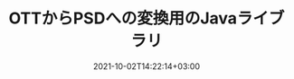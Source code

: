 ---
############################# Static ############################
layout: "autogen-gist"
date: 2021-10-02T14:22:14+03:00
draft: false
path: "ja/total/java/conversion/ott-to-psd/"
other_out_formats: "PDF DOC DOCX DOCM DOT DOTX DOTM TXT RTF HTML MHTML HTM MHT XLS XLSX XLSM XLSB XLT XLTX XLTM XLAM CSV TSV FODS DIF SXC PPT PPTX PPS PPSX PPSM POT POTX PPTM POTM ODT OTT ODS ODP OTP TIFF JPEG JPG PNG GIF BMP ICO WMF EMF DCM WEBP JP2 EMZ WMZ SVG SVGZ TGA XPS TEX MD PSD PSB EPUB WEB EXCEL IMAGE FODP DICOM"
ad_headline: "JavaOTTからPSDへの変換"
ad_description: "OTTからPSDへのJava用ドキュメント変換API| 100以上のファイル形式がサポートされています"

############################# Head ############################
head_title: "JavaでOTTをPSDに変換する| JavaWord変換ライブラリ"
head_description: "Javaワードプロセッシングドキュメント変換API。 NetBeans、IntelliJ IDEA、およびEclipse開発環境を使用して、JavaアプリケーションでOTTをPSDおよび100以上の他の画像とファイル形式に変換します。"

############################# Header ############################
title: "OTTからPSDへの変換用のJavaライブラリ"
description: "柔軟なドキュメント操作オプションを使用して、JavaおよびJ2SEアプリケーションでOTTをPSDにプログラムで変換し、結果のドキュメントの外観をカスタマイズします。 Word文書変換ライブラリは、Word文書形式をPDF、Excelスプレッドシート、PowerPointプレゼンテーション、Photoshop、HTML、eBook、XML、画像、およびその他の多くの一般的なファイル形式に正確に変換します。複数のドキュメント変換機能の使用–ドキュメント全体を変換するか、自己選択したページ番号またはページ範囲に基づいてソースドキュメントファイルの特定のページを選択し、外部ソフトウェアを使用せずにサポートされているドキュメント形式に簡単に変換します。"

############################# SubMenu ############################
submenu:
    enable: false

############################# Content ############################
content:
    enable: true
    block:
    - title_left: "JavaでOTTをPSDに変換する方法"
      content_left: |
          3つの簡単な手順を使用して、JavaでOTTからPSDファイルへの変換を実行します。変換されたMHTMLドキュメントをそのまま表示するか、外部ソフトウェアを使用せずにレンダリングしてHTMLとして表示します。

          -   **Converter**クラスの新しいインスタンスを作成し、OTTファイルをロードします
          -   PSDドキュメントタイプに**ConvertOptions**を設定します
          -   PSDに変換するには、**Converter**クラスインスタンスの**Convert**メソッドを呼び出します
          -   HTMLビューアのオプションを設定する
          -   変換されたPSDをHTMLとして表示する**Viewer**オブジェクトを作成します
          
      title_right: "ダウンロードとインストール手順"
      content_right: |
          Wordファイル形式をさまざまな画像やドキュメントタイプに変換するには、`GroupDocs.Conversion`および`GroupDocs.Viewer`名前空間が必要です。これには、PDF、Microsoft Office（Word、Excel、PowerPoint、Project、Outlook）、OpenDocument、HTML、およびCAD図が含まれます。 Conholdate.Totalが提供する他の [Officeドキュメント用のJava API](https://products.conholdate.com/total/java/)を調べてください。
          
          [ダウンロード](https://downloads.conholdate.com/total/java)からそれぞれのアセンブリファイルを取得するか、[Maven](https://repository.conholdate.com/webapp/#/artifacts/browse/tree/General/repo)からパッケージ全体をフェッチして、ワークスペースに直接`Conholdate.Total for Java`を追加します。
          
      gisthash: "675fd7fb45acf595fd9f872593eb2899"
      gistfile: "word-to-pdf-conversion.java"

    - title_left: "Wordに透かしを追加してPDFに変換"
      content_left: |
          元のソースファイルとまったく同じように、JavaでWord文書をPDFに正確に変換し、変換された文書ページにテキストまたは画像の透かしを適用します。

          -   **Converter**クラスの新しいインスタンスを作成して、WordDOCXドキュメントを変換します
          -   適切な**ConvertOptions**クラス（PdfConvertOptions、WordProcessingConvertOptions、SpreadsheetConvertOptions）をインスタンス化します
          -   **WatermarkOptions**クラスの新しいインスタンスを作成します
          -   透かしのプロパティ（色、幅、高さ、テキスト、画像など）を指定します
          -   **ConvertOptions**インスタンスの**Watermark**プロパティを設定します
          -   WordからPDFへの変換のために**Converter**クラスインスタンスの**Convert**メソッドを呼び出します
          
      title_right: "離れた場所にあるドキュメントの読み込みと変換"
      content_right: |
          Conholdate.Total for Javaの使用–開発者は、Amazon S3、Microsoft Azure Blob、FTP、ローカルディスク、ストリーム、単純なURLなどのさまざまなリモートロケーションおよびクラウドドキュメントストレージリソースからドキュメントをロードおよび変換できます。リモートに配置されたドキュメントストリームを取得するメソッドを指定し、それをコンストラクターとしてConverterクラスに渡すだけです。
          
          Conholdate.Total for Java APIは、Windows J2SE、Linux（Ubuntu、OpenSUSE、CentOSなど）、macOS、およびEclipse、IntelliJ NetBeans、IntelliJ IDEA、またはVisualStudioCode開発環境に基づくあらゆるタイプのJavaアプリケーションなどのさまざまなオペレーティングシステムでサポートされます。
          
      gisthash: "6999e55b491eea2906d7fefe2e636e33"
      gistfile: "add-watermark-to-word-and-convert-to-pdf.java"
          
    - title_left: "パスワードで保護されたWordからPDFへの変換"
      content_left: |
          パスワードで保護されたワードプロセッシングドキュメントをJavaベースのアプリケーション内で正確にロードしてPDFに変換します。必要なのは、ほんの数行のコードだけです。開発者は、Microsoft Wordをインストールしなくても、Word（DOCまたはDOCX）ドキュメントをWeb（HTML、MHTML）、画像（JPG、PNG TIFF、BMP）、Markdownなどの他の形式に変換することもできます。

          -   **Converter**クラスの新しいインスタンスを作成し、ソースドキュメントパスを渡します
          -   適切な**ConvertOptions**クラスをインスタンス化します。 （PdfConvertOptions、WordProcessingConvertOptions、SpreadsheetConvertOptionsなど）
          -   **Converter**クラスインスタンスの**convert**メソッドを呼び出し、変換されたドキュメントのファイル名を渡します
        
      title_right: "ソースドキュメント情報の抽出"
      content_right: |
          ドキュメント情報抽出機能を使用すると、ソースドキュメントファイルに関する基本情報を取得できるだけでなく、貴重なファイル形式固有の情報を抽出することもできます。これには、Microsoft Projectファイルのプロジェクトの開始日と終了日、PDFドキュメントの印刷制限、Outlookデータファイルに含まれるフォルダーのリスト、およびCADドキュメントのレイヤーとレイアウトに関する情報が含まれます。

          ドキュメント変換のためのConholdate.TotalJavaAPIのもう1つの便利な機能は、バイトストリームの形式で配信されるソースドキュメントの不明なファイル形式拡張子の自動検出です。
          
      gisthash: "35e23082b8fa43502d6784c38947eef1"
      gistfile: "password-protected-word-document-to-pdf-conversion.java"

    - title_left: "Javaで特定の単語ページをPDFに変換する"
      content_left: |
          Javaドキュメント変換APIを使用すると、ソースドキュメントから選択したページを選択し、サポートされているドキュメント形式に正確に変換できます。以下のコード例は、Word文書の1ページ目と4ページ目を結果のPDFファイルに変換する方法を示しています。

          -   **Converter**クラスの新しいインスタンスを作成し、入力（Word）ドキュメントを読み込みます
          -   適切な**ConvertOptions**クラスをインスタンス化します。 （PdfConvertOptions、WordProcessingConvertOptions、SpreadsheetConvertOptionsなど）
          -   **ConvertOptions**インスタンスの**setPages**プロパティを設定し、変換する特定のページ番号を指定します
          -   **Converter**クラスインスタンスの**convert**メソッドを呼び出し、変換されたドキュメントのファイル名（PDF）を渡します
        
      title_right: "変換されたドキュメントの結果をキャッシュする"
      content_right: |
          場合によっては、変換されたドキュメントサイズが大きくなり、変換に時間がかかることがあります。ドキュメント変換ライブラリは、このような状況を効率的に管理し、反復的な変換プロセスを高速化するためのキャッシュ機能を提供します。必要に応じて、ICacheインターフェイスが拡張ポイントを使用してカスタムキャッシュ実装と連携し、キャッシュ変換を制御できるようにします。

          変換結果はデフォルトでローカルドライブに保存されますが、Amazon S3、Dropbox、Googleドライブ、Windows Azure、Reddisなどの適切なインターフェイスを実装することで、あらゆるタイプのキャッシュストレージをサポートできます。
          
      gisthash: "98e5756c4d2150212f5abd2eb2067059"
      gistfile: "convert-specific-word-document-pages-to-pdf.java"
############################# About Formats ############################
about_formats:
    enable: false
############################# More Formats ############################
more_formats:
    enable: true
    auto: false
    other_out_formats: PDF DOC DOCX DOCM DOT DOTX DOTM TXT RTF HTML MHTML HTM MHT XLS XLSX XLSM XLSB XLT XLTX XLTM XLAM CSV TSV FODS DIF SXC PPT PPTX PPS PPSX PPSM POT POTX PPTM POTM ODT OTT ODS ODP OTP TIFF JPEG JPG PNG GIF BMP ICO WMF EMF DCM WEBP JP2 EMZ WMZ SVG SVGZ TGA XPS TEX MD PSD PSB EPUB WEB EXCEL IMAGE FODP DICOM
############################# Back to top ###############################
back_to_top:
  enable: true
---